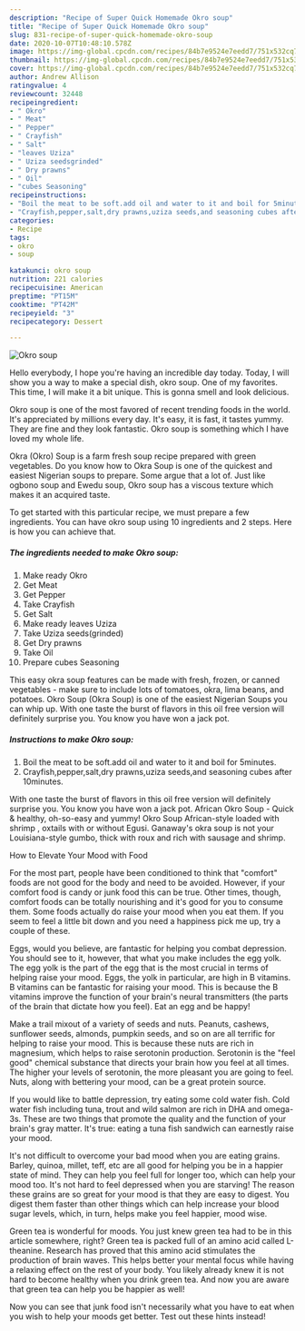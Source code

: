 ```yaml
---
description: "Recipe of Super Quick Homemade Okro soup"
title: "Recipe of Super Quick Homemade Okro soup"
slug: 831-recipe-of-super-quick-homemade-okro-soup
date: 2020-10-07T10:48:10.578Z
image: https://img-global.cpcdn.com/recipes/84b7e9524e7eedd7/751x532cq70/okro-soup-recipe-main-photo.jpg
thumbnail: https://img-global.cpcdn.com/recipes/84b7e9524e7eedd7/751x532cq70/okro-soup-recipe-main-photo.jpg
cover: https://img-global.cpcdn.com/recipes/84b7e9524e7eedd7/751x532cq70/okro-soup-recipe-main-photo.jpg
author: Andrew Allison
ratingvalue: 4
reviewcount: 32448
recipeingredient:
- " Okro"
- " Meat"
- " Pepper"
- " Crayfish"
- " Salt"
- "leaves Uziza"
- " Uziza seedsgrinded"
- " Dry prawns"
- " Oil"
- "cubes Seasoning"
recipeinstructions:
- "Boil the meat to be soft.add oil and water to it and boil for 5minutes."
- "Crayfish,pepper,salt,dry prawns,uziza seeds,and seasoning cubes after 10minutes."
categories:
- Recipe
tags:
- okro
- soup

katakunci: okro soup 
nutrition: 221 calories
recipecuisine: American
preptime: "PT15M"
cooktime: "PT42M"
recipeyield: "3"
recipecategory: Dessert

---
```



![Okro soup](https://img-global.cpcdn.com/recipes/84b7e9524e7eedd7/751x532cq70/okro-soup-recipe-main-photo.jpg)

Hello everybody, I hope you're having an incredible day today. Today, I will show you a way to make a special dish, okro soup. One of my favorites. This time, I will make it a bit unique. This is gonna smell and look delicious.

Okro soup is one of the most favored of recent trending foods in the world. It's appreciated by millions every day. It's easy, it is fast, it tastes yummy. They are fine and they look fantastic. Okro soup is something which I have loved my whole life.

Okra (Okro) Soup is a farm fresh soup recipe prepared with green vegetables. Do you know how to Okra Soup is one of the quickest and easiest Nigerian soups to prepare. Some argue that a lot of. Just like ogbono soup and Ewedu soup, Okro soup has a viscous texture which makes it an acquired taste.


To get started with this particular recipe, we must prepare a few ingredients. You can have okro soup using 10 ingredients and 2 steps. Here is how you can achieve that.

<!--inarticleads1-->

##### The ingredients needed to make Okro soup:

1. Make ready  Okro
1. Get  Meat
1. Get  Pepper
1. Take  Crayfish
1. Get  Salt
1. Make ready leaves Uziza
1. Take  Uziza seeds(grinded)
1. Get  Dry prawns
1. Take  Oil
1. Prepare cubes Seasoning


This easy okra soup features can be made with fresh, frozen, or canned vegetables - make sure to include lots of tomatoes, okra, lima beans, and potatoes. Okro Soup (Okra Soup) is one of the easiest Nigerian Soups you can whip up. With one taste the burst of flavors in this oil free version will definitely surprise you. You know you have won a jack pot. 

<!--inarticleads2-->

##### Instructions to make Okro soup:

1. Boil the meat to be soft.add oil and water to it and boil for 5minutes.
1. Crayfish,pepper,salt,dry prawns,uziza seeds,and seasoning cubes after 10minutes.


With one taste the burst of flavors in this oil free version will definitely surprise you. You know you have won a jack pot. African Okro Soup - Quick &amp; healthy, oh-so-easy and yummy! Okro Soup African-style loaded with shrimp , oxtails with or without Egusi. Ganaway&#39;s okra soup is not your Louisiana-style gumbo, thick with roux and rich with sausage and shrimp. 

How to Elevate Your Mood with Food


For the most part, people have been conditioned to think that "comfort" foods are not good for the body and need to be avoided. However, if your comfort food is candy or junk food this can be true. Other times, though, comfort foods can be totally nourishing and it's good for you to consume them. Some foods actually do raise your mood when you eat them. If you seem to feel a little bit down and you need a happiness pick me up, try a couple of these.

Eggs, would you believe, are fantastic for helping you combat depression. You should see to it, however, that what you make includes the egg yolk. The egg yolk is the part of the egg that is the most crucial in terms of helping raise your mood. Eggs, the yolk in particular, are high in B vitamins. B vitamins can be fantastic for raising your mood. This is because the B vitamins improve the function of your brain's neural transmitters (the parts of the brain that dictate how you feel). Eat an egg and be happy!

Make a trail mixout of a variety of seeds and nuts. Peanuts, cashews, sunflower seeds, almonds, pumpkin seeds, and so on are all terrific for helping to raise your mood. This is because these nuts are rich in magnesium, which helps to raise serotonin production. Serotonin is the "feel good" chemical substance that directs your brain how you feel at all times. The higher your levels of serotonin, the more pleasant you are going to feel. Nuts, along with bettering your mood, can be a great protein source.

If you would like to battle depression, try eating some cold water fish. Cold water fish including tuna, trout and wild salmon are rich in DHA and omega-3s. These are two things that promote the quality and the function of your brain's gray matter. It's true: eating a tuna fish sandwich can earnestly raise your mood. 

It's not difficult to overcome your bad mood when you are eating grains. Barley, quinoa, millet, teff, etc are all good for helping you be in a happier state of mind. They can help you feel full for longer too, which can help your mood too. It's not hard to feel depressed when you are starving! The reason these grains are so great for your mood is that they are easy to digest. You digest them faster than other things which can help increase your blood sugar levels, which, in turn, helps make you feel happier, mood wise.

Green tea is wonderful for moods. You just knew green tea had to be in this article somewhere, right? Green tea is packed full of an amino acid called L-theanine. Research has proved that this amino acid stimulates the production of brain waves. This helps better your mental focus while having a relaxing effect on the rest of your body. You likely already knew it is not hard to become healthy when you drink green tea. And now you are aware that green tea can help you be happier as well!

Now you can see that junk food isn't necessarily what you have to eat when you wish to help your moods get better. Test out  these hints  instead!

